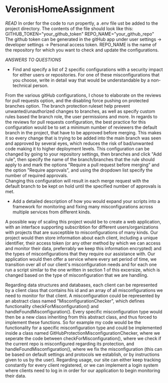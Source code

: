 # VeronisHomeAssignment
*READ*
In order for the code to run propertly, a .env file ust be added to the project directory. The contents of the file should look like this:
GITHUB_TOKEN="your_github_token"
REPO_NAME="your_github_repo"
The github token can be generated in the gitHub app under user settings -> developer settings -> Personal access token.
REPO_NAME is the name of the repository for which you want to check and update the configurations.


*ANSWERS TO QUESTIONS*
- Find and specify a list of 2 specific configurations with a security impact for either
users or repositories. For one of these misconfigurations that you choose, write in detail way that would
be understandable by a non-technical person.

From the various gitHub configurations, I chose to elaborate on the reviews for pull requests option, 
and the disabling force pushing on protected branches option.
The branch protection ruleset help prevent unwanted/unauthorized changes to branches, as well as
specify custom rules based the branch role, the user permissions and more. In regards to the reviews for pull requests configuration, 
the best practice for this configuration would be to set a minimum number of reviewers the default branch in the project, 
that have to be approved before merging. This makes it so every change that is trying to be added into the main branch was seen and 
approved by several eyes, which reduces the risk of bad/unwanted code making it to higher deployment levels.
This configuration can be changed by going to your repository settings, then branches and click "Add rule", then specify the name of
the branch/branches that the rule should apply to and mark the options "Require a pull request before merging" and 
the option "Require approvals", and using the dropdown list specify the number of required approvals.  
Changing this configuration will result in each merge request with the default branch to be kept on hold until the specified number of
approvals is met.

- Add a detailed description of how you would expand your scripts into a framework
for monitoring and fixing many misconfigurations across multiple services from
different kinds.

A possible way of scaling this project would be to create a web application, with an interface supporting subscribtion for different 
users/organizations with projects that are susceptible to misconfigurations of many kinds. Our project would then store information 
about each client, including a unique identifier, their access token (or any other method by which we can access and monitor their data,
preferrably we keep this information encrypted) and the types of misconfigurations that they require our assistance with. 
Our application would then offer a service where every set period of time, we transition over all of our client's misconfiguration needs
and for each one run a script similar to the one written in section 1 of this excersize, which is changed based on the type of misconfiguration
that we are handling.

Regarding data structures and databases, each client can be represented by a client class that contains his id and an array of all
misconfigurations we need to monitor for that client. A misconfiguration could be represented by an abstract class named "MisconfigurationChecker",
which defines functionality checkForMisconfiguration() and handleFoundMisconfiguration(). Every specific misconfiguration type would then be 
a new class inheriting from this abstract class, and thus forced to implement these functions. So for example my code would be the functionality 
for a specific misconfiguration type  and could be implemented inside a class named GitHubProtectionMisconfigurationChecker, where we seperate the 
code between checkForMisconfiguration(), where we check if the current repo is misconfigured regarding its protection, and handleFoundMisconfiguration(),
where we fix the misconfiguration (this can be based on default settings and protocols we establish, or by instructions given to us by the user).
Regarding usage, our site can either keep tracking constantly for every client registered, or we can implement a login system where clients need to
log in in order for our application to begin monitoring their data.

